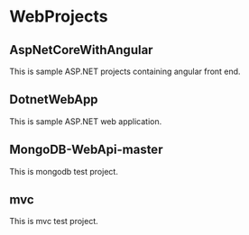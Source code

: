 # WebProjects

## AspNetCoreWithAngular
This is sample ASP.NET projects containing angular front end.

## DotnetWebApp
This is sample ASP.NET web application.


## MongoDB-WebApi-master
This is mongodb test project.

## mvc
This is mvc test project.


